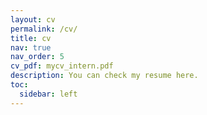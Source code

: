 ```yaml
---
layout: cv
permalink: /cv/
title: cv
nav: true
nav_order: 5
cv_pdf: mycv_intern.pdf
description: You can check my resume here.
toc:
  sidebar: left
---
```

